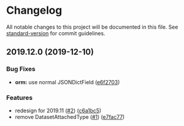 # Changelog

All notable changes to this project will be documented in this file. See [standard-version](https://github.com/conventional-changelog/standard-version) for commit guidelines.

## 2019.12.0 (2019-12-10)


### Bug Fixes

* **orm:** use normal JSONDictField ([e6f2703](https://github.com/chime-experiment/chimedb_dataset/commit/e6f2703))


### Features

* redesign for 2019.11 ([#2](https://github.com/chime-experiment/chimedb_dataset/issues/2)) ([c6a1bc5](https://github.com/chime-experiment/chimedb_dataset/commit/c6a1bc5))
* remove DatasetAttachedType ([#1](https://github.com/chime-experiment/chimedb_dataset/issues/1)) ([e7fac77](https://github.com/chime-experiment/chimedb_dataset/commit/e7fac77))

